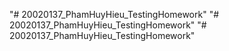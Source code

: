 "# 20020137_PhamHuyHieu_TestingHomework" 
"# 20020137_PhamHuyHieu_TestingHomework" 
"# 20020137_PhamHuyHieu_TestingHomework" 
